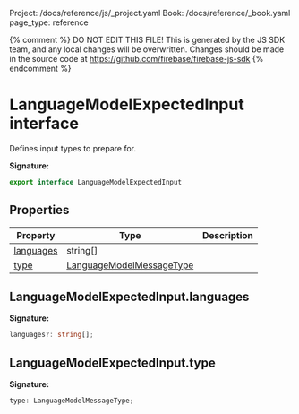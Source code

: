Project: /docs/reference/js/_project.yaml
Book: /docs/reference/_book.yaml
page_type: reference

{% comment %}
DO NOT EDIT THIS FILE!
This is generated by the JS SDK team, and any local changes will be
overwritten. Changes should be made in the source code at
https://github.com/firebase/firebase-js-sdk
{% endcomment %}

# LanguageModelExpectedInput interface
Defines input types to prepare for.

<b>Signature:</b>

```typescript
export interface LanguageModelExpectedInput 
```

## Properties

|  Property | Type | Description |
|  --- | --- | --- |
|  [languages](./vertexai.languagemodelexpectedinput.md#languagemodelexpectedinputlanguages) | string\[\] |  |
|  [type](./vertexai.languagemodelexpectedinput.md#languagemodelexpectedinputtype) | [LanguageModelMessageType](./vertexai.md#languagemodelmessagetype) |  |

## LanguageModelExpectedInput.languages

<b>Signature:</b>

```typescript
languages?: string[];
```

## LanguageModelExpectedInput.type

<b>Signature:</b>

```typescript
type: LanguageModelMessageType;
```
